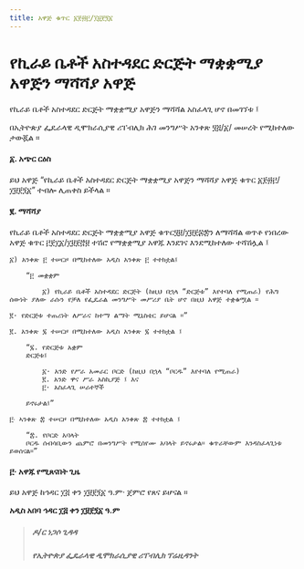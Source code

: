 ```yaml
---
title: አዋጅ ቁጥር ፩፻፴፫/፲፱፻፺፩
---
```


# የኪራይ ቤቶች አስተዳደር ድርጅት ማቋቋሚያ አዋጅን ማሻሻያ አዋጅ

የኪራይ ቤቶች አስተዳደር ድርጅት ማቋቋሚያ አዋጅን ማሻሻል አስፈላጊ ሆኖ በመገኘቱ ፤

በኢትዮጵያ ፌዴራላዊ ዲሞክራሲያዊ ሪፐብሊክ ሕገ መንግሥት አንቀጽ ፶፭/፩/ መሠረት የሚከተለው ታውጇል ።

#### ፩. አጭር ርዕስ

ይህ አዋጅ “የኪራይ ቤቶች አስተዳደር ድርጅት ማቋቋሚያ አዋጅን ማሻሻያ አዋጅ ቁጥር ፩፻፴፫/፲፱፻፺፩” ተብሎ ሊጠቀስ ይችላል ።

#### ፪. ማሻሻያ

የኪራይ ቤቶች አስተዳደር ድርጅት ማቋቋሚያ አዋጅ ቁጥር፶፱/፲፱፻፷፰ን ለማሻሻል ወጥቶ የነበረው አዋጅ ቁጥር ፫፻፲፩/፲፱፻፸፱ ተሽሮ የማቋቋሚያ አዋጁ እንደገና እንደሚከተለው ተሻሽሏል ፤

    ፩) አንቀጽ ፫ ተሠርዞ በሚከተለው አዲስ አንቀጽ ፫ ተተክቷል፤

        “፫ መቋቋም

            ፩) የኪራይ ቤቶች አስተዳደር ድርጅት (ከዚህ በኋላ “ድርጅቱ” እየተባለ የሚጠራ) የሕግ ሰውነት ያለው ራሱን የቻለ የፌዴራል መንግሥት መሥሪያ ቤት ሆኖ በዚህ አዋጅ ተቋቁሟል ።

    ፪· የድርጅቱ ተጠሪነት ለሥራና ከተማ ልማት ሚኒስቴር ይሆናል ።”

    ፪. አንቀጽ ፯ ተሠርዞ በሚከተለው አዲስ አንቀጽ ፯ ተተክቷል ፤

        “፯. የድርጅቱ አቋም
        ድርጅቱ፤

            ፩· አንድ የሥራ አመራር ቦርድ (ከዚህ በኋላ “ቦርዱ” እየተባለ የሚጠራ)
            ፪. አንድ ዋና ሥራ አስኪያጅ ፤ እና
            ፫· አስፈላጊ ሠራተኞች

        ይኖሩታል፤”

    ፫‧ ኣንቀጽ ፰ ተሠርዞ በሚከተለው አዲስ አንቀጽ ፰ ተተክቷል ፤

        “፰. የቦርድ አባላት
        ቦርዱ ሰብሳቢውን ጨምሮ በመንግሥት የሚሰየሙ አባላት ይኖሩታል። ቁጥራቸውም እንዳስፈላጊነቱ ይወሰናል።”

#### ፫· አዋጁ የሚጸናበት ጊዜ

ይህ አዋጅ ከኅዳር ፲፭ ቀን ፲፱፻፺፩ ዓ.ም· ጀምሮ የጸና ይሆናል ።

**አዲስ አበባ ኅዳር ፲፭ ቀን ፲፱፻፺፩ ዓ.ም**

> ##### ዶ/ር ነጋሶ ጊዳዳ
>
> ##### የኢትዮጵያ ፌዴራላዊ ዲሞክራሲያዊ ሪፐብሊክ ፕሬዚዳንት